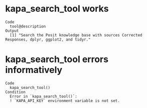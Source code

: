 # kapa_search_tool works

    Code
      tool@description
    Output
      [1] "Search the Posit knowledge base with sources Corrected Responses, dplyr, ggplot2, and tidyr."

# kapa_search_tool errors informatively

    Code
      kapa_search_tool()
    Condition
      Error in `kapa_search_tool()`:
      ! `KAPA_API_KEY` environment variable is not set.

